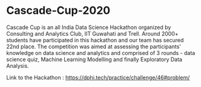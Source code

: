 # Cascade-Cup-2020
Cascade Cup is an all India Data Science Hackathon organized by Consulting and Analytics Club, IIT Guwahati and Trell. Around 2000+ students have participated in this hackathon and our team has secured 22nd place. The competition was aimed at assessing the participants' knowledge on data science and analytics and comprised of 3 rounds - data science quiz, Machine Learning Modelling and finally Exploratory Data Analysis. 

Link to the Hackathon : https://dphi.tech/practice/challenge/46#problem/


